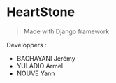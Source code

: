# HeartStone

> Made with Django framework

Developpers :

  - BACHAYANI Jérémy
  - YULADIO Armel
  - NOUVE Yann
